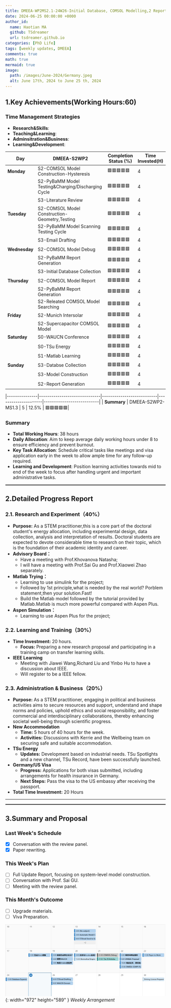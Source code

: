 ```yaml
---
title: DMEEA-WP2MS2.1-24W26-Initial Database, COMSOL Modelling,2 Reports
date: 2024-06-25 00:00:00 +0000
author_id:
  name: Haotian MA
  github: TSdreamer
  url: tsdreamer.github.io
categories: [PhD Life]
tags: [weekly updates, DMEEA]
comments: true
math: true
mermaid: true
image:
  path: /images/June-2024/Germany.jpeg
  alt: June 17th, 2024 to June 25 th, 2024
---
```


## 1.Key Achievements(Working Hours:60)
### Time Management Strategies
- **Research&Skills**: 
- **Teaching&Learning**: 
- **Adminsitration&Business**: 
- **Learning&Development**: 

| **Day**       | **DMEEA-S2WP2**     | **Completion Status (%)** | **Time Invested(H)** |
|---------------|------------------------------|---------------------------|---------------------------|
| **Monday**    | S2-COMSOL Model Construction-Hysteresis| 🟩🟥🟥🟥🟥                       |4 |
|               | S2-PyBaMM Model Testing&Charging/Discharging Cycle| 🟩🟥🟥🟥🟥                       |4 |
|               | S3-Literature Review              | 🟩🟥🟥🟥🟥                       |4 |
| **Tuesday**   | S2-COMSOL Model Construction-Geometry,Testing       | 🟩🟥🟥🟥🟥                       |4 |
|               | S2-PyBaMM Model Scanning Testing Cycle     | 🟩🟥🟥🟥🟥                       |4 |
|               | S3-Email Drafting      | 🟩🟥🟥🟥🟥                       |4 |
| **Wednesday** | S2-COMSOL Model Debug               | 🟩🟥🟥🟥🟥                       |4 |
|               | S2-PyBaMM Report Generation       | 🟩🟥🟥🟥🟥                       |4 |
|               | S3-Initial Database Collection    | 🟩🟥🟥🟥🟥                       |4 |
| **Thursday**  | S2-COMSOL Model Report                | 🟩🟥🟥🟥🟥                       |4 |
|               | S2-PyBaMM Report Generation     | 🟩🟥🟥🟥🟥                       |4 |
|               | S2-Releated COMSOL Model Searching     | 🟩🟥🟥🟥🟥                       |4 |
| **Friday**    | S2-Munich Intersolar                | 🟩🟥🟥🟥🟥                       |4 |
|               | S2-Supercapacitor COMSOL Model     | 🟩🟥🟥🟥🟥                       |4 |
| **Saturday**  | S0-WAUCN Conference                |  🟩🟥🟥🟥🟥                       |4 |
|               | S0-TSu Energy    | 🟩🟥🟥🟥🟥                       |4 |
|               | S1-Matlab Learning              | 🟩🟥🟥🟥🟥                       |4 |
| **Sunday**    | S3-Databse Collection              | 🟩🟥🟥🟥🟥                       |4 |
|               | S3-Model Construction     | 🟩🟥🟥🟥🟥                       |4 |
|               | S2-Report Generation             | 🟩🟥🟥🟥🟥                       |4 |


|---------------|------------------------------|---------------------------|---------------------|---------------------------|
| **Summary**  | DMEEA-S2WP2-MS1.3        | 5                         | 12.5%               | 🟩🟩🟩🟩🟩|

### Summary
- **Total Working Hours**: 38 hours
- **Daily Allocation**: Aim to keep average daily working hours under 8 to ensure efficiency and prevent burnout.
- **Key Task Allocation**: Schedule critical tasks like meetings and visa application early in the week to allow ample time for any follow-up required.
- **Learning and Development**: Position learning activities towards mid to end of the week to focus after handling urgent and important administrative tasks.

<hr style="border: 1px solid gray;">

## **2.Detailed Progress Report**
### **2.1. Research and Experiment（40%）**
- **Purpose:** As a STEM practitioner,this is a core part of the doctoral student's energy allocation, including experimental design, data collection, analysis and interpretation of results. Doctoral students are expected to devote considerable time to research on their topic, which is the foundation of their academic identity and career.
- **Advisory Board：**
  - Have a meeting with Prof.Khovanova Natasha;
  - I will have a meeting with Prof.Sai Gu and Prof.Xiaowei Zhao separately.
- **Matlab Trying：**
  - Learning to use simulink for the project;
  - Followed by 1st principle,what is needed by the real world? Porblem statement,then your solution.Fast!
  - Build the Matlab model followed by the tutorial provided by Matlab.Matlab is much more powerful compared with Aspen Plus.
- **Aspen Simulation：**
  - Learning to use Aspen Plus for the project;


### **2.2. Learning and Training（30%）**
- **Time Investment:** 20 hours.
  - **Focus:** Preparing a new research proposal and participating in a training camp on transfer learning skills.
- **IEEE Learning**
  - Meeting with Jiawei Wang,Richard Liu and Yinbo Hu to have a discussion about IEEE. 
  - Will register to be a IEEE fellow.



### **2.3. Administration & Business（20%）**
- **Purpose:** As a STEM practitioner, engaging in political and business activities aims to secure resources and support, understand and shape norms and policies, uphold ethics and social responsibility, and foster commercial and interdisciplinary collaborations, thereby enhancing societal well-being through scientific progress.
- **New Accommodation**
  - **Time:** 5 hours of 40 hours for the week.
  - **Activities:** Discussions with Kerrie and the Wellbeing team on securing safe and suitable accommodation.
- **TSu Energy**
  - **Updates:** Development based on industrial needs. TSu Spotlights and a new channel, TSu Record, have been successfully launched.
- **Germany/US Visa**
  - **Progress:** Applications for both visas submitted, including arrangements for health insurance in Germany.
  - **Next Steps:** Pass the visa to the US embassy after receiving the passport.
- **Total Time Investment:** 20 Hours
---
<hr style="border: 1px solid gray;">

## **3.Summary and Proposal**
### **Last Week's Schedule**
- [x] Conversation with the review panel.
- [x] Paper rewriting.
### **This Week's Plan**
- [ ] Full Update Report, focusing on system-level model construction.
- [ ] Conversation with Prof. Sai GU.
- [ ] Meeting with the review panel.
### **This Month's Outcome**
- [ ] Upgrade materials.
- [ ] Viva Preparation.

![Desktop View](/images/June-2024/1706-2506.png){: width="972" height="589" }
_Weekly Arrangement_


